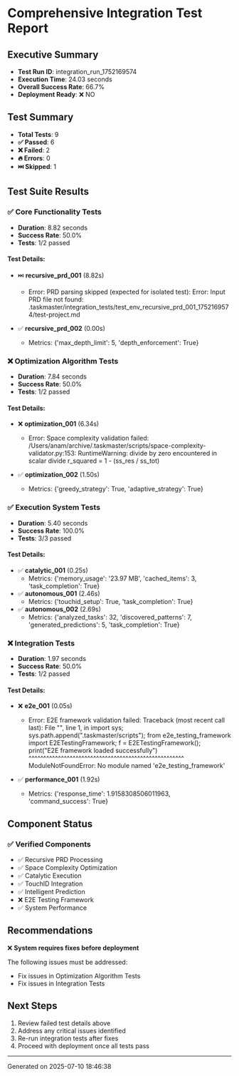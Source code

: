# Comprehensive Integration Test Report

## Executive Summary

- **Test Run ID**: integration_run_1752169574
- **Execution Time**: 24.03 seconds
- **Overall Success Rate**: 66.7%
- **Deployment Ready**: ❌ NO

## Test Summary

- **Total Tests**: 9
- **✅ Passed**: 6
- **❌ Failed**: 2
- **🔥 Errors**: 0
- **⏭️ Skipped**: 1

## Test Suite Results

### ✅ Core Functionality Tests

- **Duration**: 8.82 seconds
- **Success Rate**: 50.0%
- **Tests**: 1/2 passed

#### Test Details:

- ⏭️ **recursive_prd_001** (8.82s)
  - Error: PRD parsing skipped (expected for isolated test): Error: Input PRD file not found: .taskmaster/integration_tests/test_env_recursive_prd_001_1752169574/test-project.md

- ✅ **recursive_prd_002** (0.00s)
  - Metrics: {'max_depth_limit': 5, 'depth_enforcement': True}

### ❌ Optimization Algorithm Tests

- **Duration**: 7.84 seconds
- **Success Rate**: 50.0%
- **Tests**: 1/2 passed

#### Test Details:

- ❌ **optimization_001** (6.34s)
  - Error: Space complexity validation failed: /Users/anam/archive/.taskmaster/scripts/space-complexity-validator.py:153: RuntimeWarning: divide by zero encountered in scalar divide
  r_squared = 1 - (ss_res / ss_tot)

- ✅ **optimization_002** (1.50s)
  - Metrics: {'greedy_strategy': True, 'adaptive_strategy': True}

### ✅ Execution System Tests

- **Duration**: 5.40 seconds
- **Success Rate**: 100.0%
- **Tests**: 3/3 passed

#### Test Details:

- ✅ **catalytic_001** (0.25s)
  - Metrics: {'memory_usage': '23.97 MB', 'cached_items': 3, 'task_completion': True}
- ✅ **autonomous_001** (2.46s)
  - Metrics: {'touchid_setup': True, 'task_completion': True}
- ✅ **autonomous_002** (2.69s)
  - Metrics: {'analyzed_tasks': 32, 'discovered_patterns': 7, 'generated_predictions': 5, 'task_completion': True}

### ❌ Integration Tests

- **Duration**: 1.97 seconds
- **Success Rate**: 50.0%
- **Tests**: 1/2 passed

#### Test Details:

- ❌ **e2e_001** (0.05s)
  - Error: E2E framework validation failed: Traceback (most recent call last):
  File "<string>", line 1, in <module>
    import sys; sys.path.append(".taskmaster/scripts"); from e2e_testing_framework import E2ETestingFramework; f = E2ETestingFramework(); print("E2E framework loaded successfully")
                                                        ^^^^^^^^^^^^^^^^^^^^^^^^^^^^^^^^^^^^^^^^^^^^^^^^^^^^^
ModuleNotFoundError: No module named 'e2e_testing_framework'

- ✅ **performance_001** (1.92s)
  - Metrics: {'response_time': 1.9158308506011963, 'command_success': True}

## Component Status

### ✅ Verified Components

- ✅ Recursive PRD Processing
- ✅ Space Complexity Optimization
- ✅ Catalytic Execution
- ✅ TouchID Integration
- ✅ Intelligent Prediction
- ❌ E2E Testing Framework
- ✅ System Performance


## Recommendations

❌ **System requires fixes before deployment**

The following issues must be addressed:

- Fix issues in Optimization Algorithm Tests
- Fix issues in Integration Tests


## Next Steps

1. Review failed test details above
2. Address any critical issues identified
3. Re-run integration tests after fixes
4. Proceed with deployment once all tests pass

---
Generated on 2025-07-10 18:46:38
